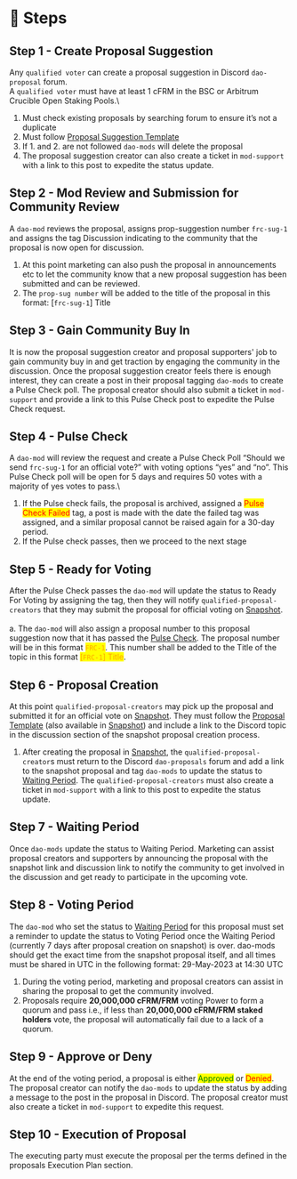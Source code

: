 # 📝 Steps

## Step 1 - Create Proposal Suggestion

Any `qualified voter` can create a proposal suggestion in Discord `dao-proposal` forum.\
A `qualified voter` must have at least 1 cFRM in the BSC or Arbitrum Crucible Open Staking Pools.\


1. Must check existing proposals by searching forum to ensure it’s not a duplicate
2. Must follow [Proposal Suggestion Template](https://docs.google.com/document/d/1KWyIue0j64Zcoyo-chDzRvykDZq9-cCEDDpX5ewUllw/edit?usp=sharing)
3. If 1. and 2. are not followed `dao-mods` will delete the proposal
4. The proposal suggestion creator can also create a ticket in `mod-support` with a link to this post to expedite the status update.

## Step 2 - Mod Review and Submission for Community Review &#x20;

A `dao-mod` reviews the proposal, assigns prop-suggestion number `frc-sug-1` and assigns the tag Discussion indicating to the community that the proposal is now open for discussion.

1. At this point marketing can also push the proposal in announcements etc to let the community know that a new proposal suggestion has been submitted and can be reviewed.
2. The `prop-sug number` will be added to the title of the proposal in this format: \[`frc-sug-1`] Title

## Step 3 - Gain Community Buy In

It is now the proposal suggestion creator and proposal supporters' job to gain community buy in and get traction by engaging the community in the discussion. Once the proposal suggestion creator feels there is enough interest, they can create a post in their proposal tagging `dao-mods` to create a Pulse Check poll. The proposal creator should also submit a ticket in `mod-support` and provide a link to this Pulse Check post to expedite the Pulse Check request.&#x20;

## Step 4 - Pulse Check

A `dao-mod` will review the request and create a Pulse Check Poll “Should we send `frc-sug-1` for an official vote?” with voting options “yes” and “no”. This Pulse Check poll will be open for 5 days and requires 50 votes with a majority of yes votes to pass.\


1. If the Pulse check fails, the proposal is archived, assigned a <mark style="color:red;">Pulse Check Failed</mark> tag, a post is made with the date the failed tag was assigned, and a similar proposal cannot be raised again for a 30-day period.
2. If the Pulse check passes, then we proceed to the next stage

## Step 5 - Ready for Voting

After the Pulse Check passes the `dao-mod` will update the status to Ready For Voting by assigning the tag, then they will notify `qualified-proposal-creators` that they may submit the proposal for official voting on [Snapshot](https://snapshot.org/#/ferrum-network.eth). \
\
a. The `dao-mod` will also assign a proposal number to this proposal suggestion now that it has passed the [Pulse Check](steps.md#step-4-pulse-check). The proposal number will be in this format <mark style="color:orange;">`FRC-1`</mark>. This number shall be added to the Title of the topic in this format <mark style="color:orange;">\[</mark><mark style="color:orange;">`FRC-1`</mark><mark style="color:orange;">] Title</mark>.

## Step 6 - Proposal Creation

At this point  `qualified-proposal-creators` may pick up the proposal and submitted it for an official vote on [Snapshot](https://snapshot.org/#/ferrum-network.eth). They must follow the [Proposal Template](https://docs.google.com/document/u/0/d/1QbZhyn3-a2X85jDsecPs\_e1hsnLMbupk8tlHMepGcq0/edit) (also available in [Snapshot](https://snapshot.org/#/ferrum-network.eth)) and include a link to the Discord topic in the discussion section of the snapshot proposal creation process.

1. After creating the proposal in [Snapshot](https://snapshot.org/#/ferrum-network.eth), the `qualified-proposal-creator`s must return to the Discord `dao-proposals` forum and add a link to the snapshot proposal and tag `dao-mods` to update the status to [Waiting Period](steps.md#step-7-waiting-period). The `qualified-proposal-creators` must also create a ticket in `mod-support` with a link to this post to expedite the status update.

## Step 7 - Waiting Period

Once `dao-mods` update the status to Waiting Period. Marketing can assist proposal creators and supporters by announcing the proposal with the snapshot link and discussion link to notify the community to get involved in the discussion and get ready to participate in the upcoming vote.

## Step 8 - Voting Period

The `dao-mod` who set the status to [Waiting Period](steps.md#step-7-waiting-period) for this proposal must set a reminder to update the status to Voting Period once the Waiting Period (currently 7 days after proposal creation on snapshot) is over. dao-mods should get the exact time from the snapshot proposal itself, and all times must be shared in UTC in the following format: 29-May-2023 at 14:30 UTC

1. During the voting period, marketing and proposal creators can assist in sharing the proposal to get the community involved.&#x20;
2. Proposals require **20,000,000 cFRM/FRM** voting Power to form a quorum and pass i.e., if less than **20,000,000 cFRM/FRM staked holders** vote, the proposal will automatically fail due to a lack of a quorum.

## Step 9 - Approve or Deny

At the end of the voting period, a proposal is either <mark style="color:green;">Approved</mark> or <mark style="color:red;">Denied</mark>. The proposal creator can notify the `dao-mods` to update the status by adding a message to the post in the proposal in Discord. The proposal creator must also create a ticket in `mod-support` to expedite this request.

## Step 10 - Execution of Proposal

The executing party must execute the proposal per the terms defined in the proposals Execution Plan section.

